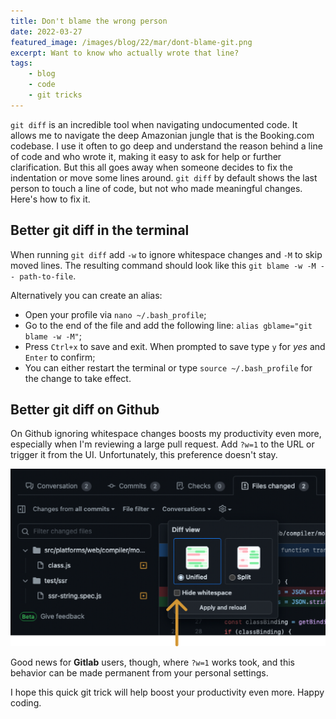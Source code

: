 ```yaml
---
title: Don't blame the wrong person
date: 2022-03-27
featured_image: /images/blog/22/mar/dont-blame-git.png
excerpt: Want to know who actually wrote that line?
tags:
    - blog
    - code
    - git tricks
---
```


`git diff` is an incredible tool when navigating undocumented code. It allows me to navigate the deep Amazonian jungle that is the Booking.com codebase. I use it often to go deep and understand the reason behind a line of code and who wrote it, making it easy to ask for help or further clarification. But this all goes away when someone decides to fix the indentation or move some lines around. `git diff` by default shows the last person to touch a line of code, but not who made meaningful changes. Here's how to fix it.

## Better git diff in the terminal
When running `git diff` add `-w` to ignore whitespace changes and `-M` to skip moved lines. The resulting command should look like this `git blame -w -M -- path-to-file`.

Alternatively you can create an alias:
- Open your profile via `nano ~/.bash_profile`;
- Go to the end of the file and add the following line: `alias gblame="git blame -w -M"`;
- Press `Ctrl+x` to save and exit. When prompted to save type `y` for *yes* and `Enter` to confirm;
- You can either restart the terminal or type `source ~/.bash_profile` for the change to take effect.

## Better git diff on Github
On Github ignoring whitespace changes boosts my productivity even more, especially when I'm reviewing a large pull request. Add `?w=1` to the URL or trigger it from the UI. Unfortunately, this preference doesn't stay.

<p class="text-center">
    <img src="/images/blog/22/mar/github-hide-whitespace-ui.png"/>
</p>

Good news for **Gitlab** users, though, where `?w=1` works took, and this behavior can be made permanent from your personal settings.

I hope this quick git trick will help boost your productivity even more. Happy coding.